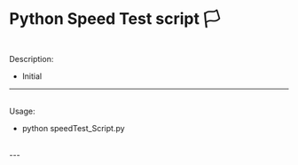 # Python Speed Test script :white_flag:

<br>
Description:

- Initial


---

<br>
Usage:

- python speedTest_Script.py


<br>
--- 

<br><br>

